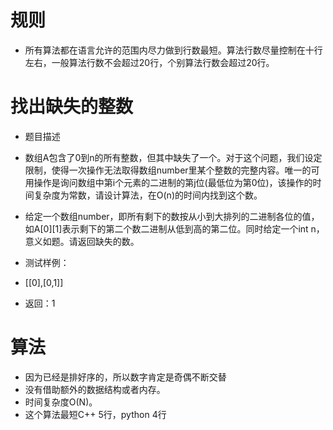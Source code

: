 # 规则

 - 所有算法都在语言允许的范围内尽力做到行数最短。算法行数尽量控制在十行左右，一般算法行数不会超过20行，个别算法行数会超过20行。


# 找出缺失的整数
 - 题目描述

 - 数组A包含了0到n的所有整数，但其中缺失了一个。对于这个问题，我们设定限制，使得一次操作无法取得数组number里某个整数的完整内容。唯一的可用操作是询问数组中第i个元素的二进制的第j位(最低位为第0位)，该操作的时间复杂度为常数，请设计算法，在O(n)的时间内找到这个数。

 - 给定一个数组number，即所有剩下的数按从小到大排列的二进制各位的值，如A[0][1]表示剩下的第二个数二进制从低到高的第二位。同时给定一个int n，意义如题。请返回缺失的数。

 - 测试样例：
 - [[0],[0,1]]
 - 返回：1



# 算法
 - 因为已经是排好序的，所以数字肯定是奇偶不断交替
 - 没有借助额外的数据结构或者内存。
 - 时间复杂度O(N)。
 - 这个算法最短C++ 5行，python 4行